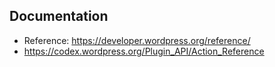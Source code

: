 ## Documentation
* Reference: https://developer.wordpress.org/reference/
* https://codex.wordpress.org/Plugin_API/Action_Reference
